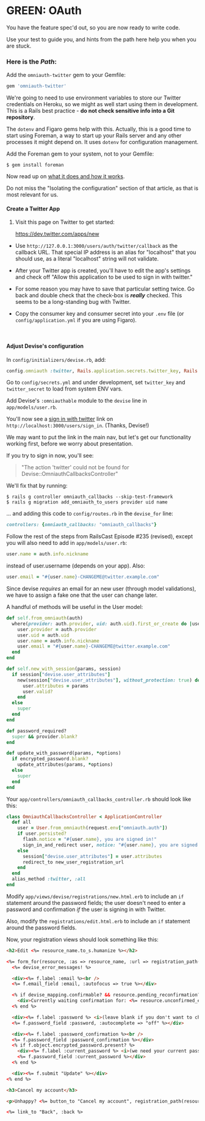 # GREEN: OAuth

You have the feature spec'd out, so you are now ready to write code. 

Use your test to guide you, and hints from the path here help you when you are stuck.

### Here is the *Path*:

Add the `omniauth-twitter` gem to your Gemfile:

```ruby
gem 'omniauth-twitter'
```

We're going to need to use environment variables to store our Twitter credentials on Heroku, so we might as well start using them in development. This is a Rails best practice - **do not check sensitive info into a Git repository**.

The `dotenv` and Figaro gems help with this. Actually, this is a good time to start using Foreman, a way to start up your Rails server and any other processes it might depend on. It uses `dotenv` for configuration management.

Add the Foreman gem to your system, not to your Gemfile:

    $ gem install foreman

Now read up on [what it does and how it works](http://mauricio.github.io/2014/02/09/foreman-and-environment-variables.html).

Do not miss the "Isolating the configuration" section of that article, as that is most relevant for us.

#### Create a Twitter App

1. Visit this page on Twitter to get started:

    https://dev.twitter.com/apps/new

- Use `http://127.0.0.1:3000/users/auth/twitter/callback` as the callback URL. That special IP address is an alias for "localhost" that you should use, as a literal "localhost" string will not validate.

- After your Twitter app is created, you'll have to edit the app's settings and check off "Allow this application to be used to sign in with twitter."

- For some reason you may have to save that particular setting twice. Go back and double check that the check-box is ***really*** checked. This seems to be a long-standing bug with Twitter.

- Copy the consumer key and consumer secret into your `.env` file (or `config/application.yml` if you are using Figaro).

<br />

#### Adjust Devise's configuration

In `config/initializers/devise.rb`, add:

```ruby
config.omniauth :twitter, Rails.application.secrets.twitter_key, Rails.application.secrets.twitter_secret
```

Go to `config/secrets.yml` and under development, set `twitter_key` and `twitter_secret` to load from system ENV vars.

Add Devise's `:omniauthable` module to the `devise` line in `app/models/user.rb`.

You'll now see a <u>sign in with twitter</u> link on `http://localhost:3000/users/sign_in`. (Thanks, Devise!)

We may want to put the link in the main nav, but let's get our functionality working first, before we worry about presentation.

If you try to sign in now, you'll see:

  > "The action 'twitter' could not be found for Devise::OmniauthCallbacksController"

We'll fix that by running:

    $ rails g controller omniauth_callbacks --skip-test-framework
    $ rails g migration add_omniauth_to_users provider uid name


... and adding this code to `config/routes.rb` in the `devise_for` line:

```ruby
controllers: {omniauth_callbacks: "omniauth_callbacks"}
```

Follow the rest of the steps from RailsCast Episode #235 (revised), except you will also need to add in `app/models/user.rb`:

```ruby
user.name = auth.info.nickname
```
instead of user.username (depends on your app). Also:

```ruby
user.email = "#{user.name}-CHANGEME@twitter.example.com"
```

Since devise *requires* an email for an new user (through model validations), we have to assign a fake one that the user can change later.

A handful of methods will be useful in the User model:

```ruby
def self.from_omniauth(auth)
  where(provider: auth.provider, uid: auth.uid).first_or_create do |user|
    user.provider = auth.provider
    user.uid = auth.uid
    user.name = auth.info.nickname
    user.email = "#{user.name}-CHANGEME@twitter.example.com"
  end
end

def self.new_with_session(params, session)
  if session["devise.user_attributes"]
    new(session["devise.user_attributes"], without_protection: true) do |user|
      user.attributes = params
      user.valid?
    end
  else
    super
  end
end

def password_required?
  super && provider.blank?
end

def update_with_password(params, *options)
  if encrypted_password.blank?
    update_attributes(params, *options)
  else
    super
  end
end
```

Your `app/controllers/omniauth_callbacks_controller.rb` should look like this:

```ruby
class OmniauthCallbacksController < ApplicationController
  def all
    user = User.from_omniauth(request.env["omniauth.auth"])
    if user.persisted?
      flash.notice = "#{user.name}, you are signed in!"
      sign_in_and_redirect user, notice: "#{user.name}, you are signed in!"
    else
      session["devise.user_attributes"] = user.attributes
      redirect_to new_user_registration_url
    end
  end
  alias_method :twitter, :all
end
```

Modify `app/views/devise/registrations/new.html.erb` to include an `if` statement around the password fields; the user doesn't need to enter a password and confirmation *if* the user is signing in with Twitter.

Also, modify the `registrations/edit.html.erb` to include an `if` statement around the password fields.

Now, your registration views should look something like this:

```html
<h2>Edit <%= resource_name.to_s.humanize %></h2>

<%= form_for(resource, :as => resource_name, :url => registration_path(resource_name), :html => { :method => :put }) do |f| %>
  <%= devise_error_messages! %>

  <div><%= f.label :email %><br />
  <%= f.email_field :email, :autofocus => true %></div>

  <% if devise_mapping.confirmable? && resource.pending_reconfirmation? %>
    <div>Currently waiting confirmation for: <%= resource.unconfirmed_email %></div>
  <% end %>

  <div><%= f.label :password %> <i>(leave blank if you don't want to change it)</i><br />
  <%= f.password_field :password, :autocomplete => "off" %></div>

  <div><%= f.label :password_confirmation %><br />
  <%= f.password_field :password_confirmation %></div>
  <% if f.object.encrypted_password.present? %>
    <div><%= f.label :current_password %> <i>(we need your current password to confirm your changes)</i><br />
    <%= f.password_field :current_password %></div>
  <% end %>

  <div><%= f.submit "Update" %></div>
<% end %>

<h3>Cancel my account</h3>

<p>Unhappy? <%= button_to "Cancel my account", registration_path(resource_name), :data => { :confirm => "Are you sure?" }, :method => :delete %></p>

<%= link_to "Back", :back %>
```

